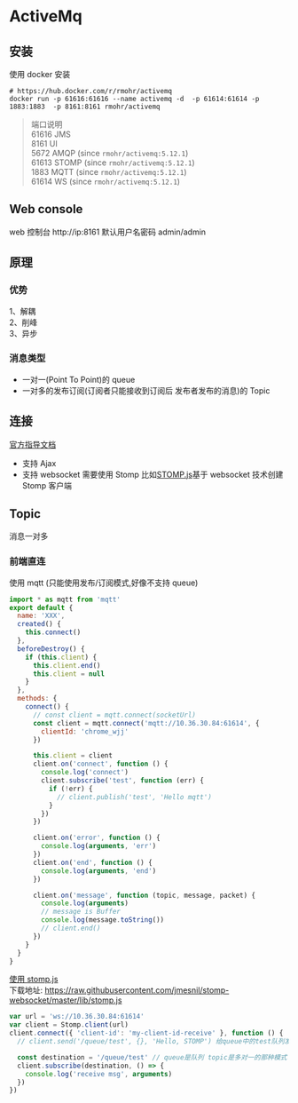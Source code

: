 # ActiveMq

## 安装

使用 docker 安装

```shell
# https://hub.docker.com/r/rmohr/activemq
docker run -p 61616:61616 --name activemq -d  -p 61614:61614 -p 1883:1883  -p 8161:8161 rmohr/activemq
```

> 端口说明  
> 61616 JMS  
> 8161 UI  
> 5672 AMQP (since `rmohr/activemq:5.12.1`)  
> 61613 STOMP (since `rmohr/activemq:5.12.1`)  
> 1883 MQTT (since `rmohr/activemq:5.12.1`)  
> 61614 WS (since `rmohr/activemq:5.12.1`)

## Web console

web 控制台 http://ip:8161 默认用户名密码 admin/admin
<img :src="$withBase('/img/activemq_manage.jpg')"/>

## 原理

### 优势

1、解耦  
2、削峰  
3、异步

### 消息类型

- 一对一(Point To Point)的 queue
- 一对多的发布订阅(订阅者只能接收到订阅后 发布者发布的消息)的 Topic

## 连接

<a href="https://activemq.apache.org/connectivity"> 官方指导文档</a>

- 支持 Ajax
- 支持 websocket 需要使用 Stomp 比如<a href="https://github.com/jmesnil/stomp-websocket">STOMP.js</a>基于 websocket 技术创建 Stomp 客户端

## Topic

消息一对多

### 前端直连

使用 mqtt (只能使用发布/订阅模式,好像不支持 queue)

```js
import * as mqtt from 'mqtt'
export default {
  name: 'XXX',
  created() {
    this.connect()
  },
  beforeDestroy() {
    if (this.client) {
      this.client.end()
      this.client = null
    }
  },
  methods: {
    connect() {
      // const client = mqtt.connect(socketUrl)
      const client = mqtt.connect('mqtt://10.36.30.84:61614', {
        clientId: 'chrome_wjj'
      })

      this.client = client
      client.on('connect', function () {
        console.log('connect')
        client.subscribe('test', function (err) {
          if (!err) {
            // client.publish('test', 'Hello mqtt')
          }
        })
      })

      client.on('error', function () {
        console.log(arguments, 'err')
      })
      client.on('end', function () {
        console.log(arguments, 'end')
      })

      client.on('message', function (topic, message, packet) {
        console.log(arguments)
        // message is Buffer
        console.log(message.toString())
        // client.end()
      })
    }
  }
}
```

<a href="http://jmesnil.net/stomp-websocket/doc/" target="_blank">使用 stomp.js</a>  
下载地址: https://raw.githubusercontent.com/jmesnil/stomp-websocket/master/lib/stomp.js

```js
var url = 'ws://10.36.30.84:61614'
var client = Stomp.client(url)
client.connect({ 'client-id': 'my-client-id-receive' }, function () {
  // client.send('/queue/test', {}, 'Hello, STOMP') 给queue中的test队列发消息

  const destination = '/queue/test' // queue是队列 topic是多对一的那种模式
  client.subscribe(destination, () => {
    console.log('receive msg', arguments)
  })
})
```
